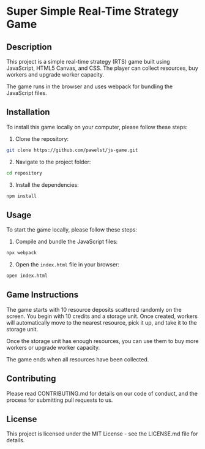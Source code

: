 # Super Simple Real-Time Strategy Game

## Description

This project is a simple real-time strategy (RTS) game built using JavaScript, HTML5 Canvas, and CSS. The player can collect resources, buy workers and upgrade worker capacity.

The game runs in the browser and uses webpack for bundling the JavaScript files.

## Installation

To install this game locally on your computer, please follow these steps:

1. Clone the repository:

```bash
git clone https://github.com/pawelst/js-game.git
```

2. Navigate to the project folder:

```bash
cd repository
```

3. Install the dependencies:

```bash
npm install
```

## Usage

To start the game locally, please follow these steps:

1. Compile and bundle the JavaScript files:

```bash
npx webpack
```

2. Open the `index.html` file in your browser:

```bash
open index.html
```

## Game Instructions

The game starts with 10 resource deposits scattered randomly on the screen. You begin with 10 credits and a storage unit. Once created, workers will automatically move to the nearest resource, pick it up, and take it to the storage unit.

Once the storage unit has enough resources, you can use them to buy more workers or upgrade worker capacity.

The game ends when all resources have been collected.

## Contributing

Please read CONTRIBUTING.md for details on our code of conduct, and the process for submitting pull requests to us.

## License

This project is licensed under the MIT License - see the LICENSE.md file for details.
